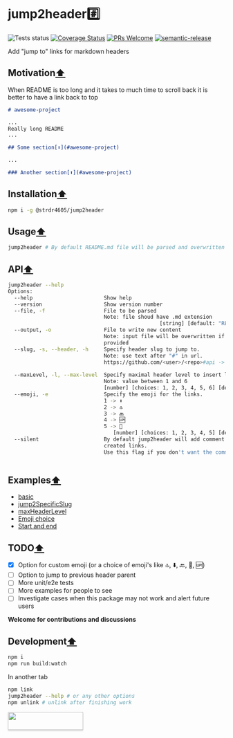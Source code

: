 # jump2header#️⃣

![Tests status](https://github.com/strdr4605/jump2header/workflows/Tests/badge.svg)
[![Coverage Status](https://coveralls.io/repos/github/strdr4605/jump2header/badge.svg?branch=master)](https://coveralls.io/github/strdr4605/jump2header?branch=master)
[![PRs Welcome](https://img.shields.io/badge/PRs-welcome-brightgreen.svg?style=flat-square)](http://makeapullrequest.com)
[![semantic-release](https://img.shields.io/badge/%20%20%F0%9F%93%A6%F0%9F%9A%80-semantic--release-e10079.svg)](https://github.com/semantic-release/semantic-release)

Add "jump to" links for markdown headers

## Motivation[⬆](#jump2header️⃣)

When README is too long and it takes to much time to scroll back it is better to have a link back to top

```md
# awesome-project

...
Really long README
...

## Some section[⬆️](#awesome-project)

...

### Another section[⬆️](#awesome-project)
```

## Installation[⬆](#jump2header️⃣)

```bash
npm i -g @strdr4605/jump2header
```

## Usage[⬆](#jump2header️⃣)

```bash
jump2header # By default README.md file will be parsed and overwritten
```

## API[⬆](#jump2header️⃣)

```bash
jump2header --help
Options:
  --help                       Show help                               [boolean]
  --version                    Show version number                     [boolean]
  --file, -f                   File to be parsed
                               Note: file shoud have .md extension
                                                 [string] [default: "README.md"]
  --output, -o                 File to write new content
                               Note: input file will be overwritten if not
                               provided                                 [string]
  --slug, -s, --header, -h     Specify header slug to jump to.
                               Note: use text after "#" in url.
                               https://github.com/<user>/<repo>#api -> api
                                                                        [string]
  --maxLevel, -l, --max-level  Specify maximal header level to insert links.
                               Note: value between 1 and 6
                               [number] [choices: 1, 2, 3, 4, 5, 6] [default: 6]
  --emoji, -e                  Specify the emoji for the links.
                               1 -> ⬆
                               2 -> 🔝
                               3 -> 🔙
                               4 -> 🆙
                               5 -> 🔼
                                  [number] [choices: 1, 2, 3, 4, 5] [default: 1]
  --silent                     By default jump2header will add comment to
                               created links.
                               Use this flag if you don't want the comment
                                                                       [boolean]
```

## Examples[⬆](#jump2header️⃣)

- [basic](examples/basic.md)
- [jump2SpecificSlug](examples/jump2SpecificSlug.md)
- [maxHeaderLevel](examples/maxHeaderLevel.md)
- [Emoji choice](examples/emojiChoice.md)
- [Start and end](examples/startEnd.md)

## TODO[⬆](#jump2header️⃣)

- [x] Option for custom emoji (or a choice of emoji's like 🔝, ⬇️, 🔙, 🔼, 🆙)
- [ ] Option to jump to previous header parent
- [ ] More unit/e2e tests
- [ ] More examples for people to see
- [ ] Investigate cases when this package may not work and alert future users

**Welcome for contributions and discussions**

## Development[⬆](#jump2header️⃣)

```bash
npm i
npm run build:watch
```

In another tab

```bash
npm link
jump2header --help # or any other options
npm unlink # unlink after finishing work
```

<a href="https://www.buymeacoffee.com/strdr4605"><img src="https://www.buymeacoffee.com/assets/img/custom_images/orange_img.png" style="height: 41px !important;width: 174px !important;box-shadow: 0px 3px 2px 0px rgba(190, 190, 190, 0.5) !important;-webkit-box-shadow: 0px 3px 2px 0px rgba(190, 190, 190, 0.5) !important;"  target="_blank"></a>
